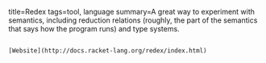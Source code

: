 title=Redex
tags=tool, language
summary=A great way to experiment with semantics, including reduction relations (roughly, the part of the semantics that says how the program runs) and type systems.
~~~~~~

[Website](http://docs.racket-lang.org/redex/index.html)

